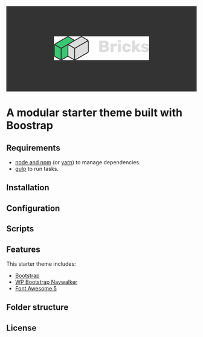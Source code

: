 <div style="background-color: #333333; width: 100%; padding: 5rem 0; text-align: center;">
    <img src="src/img/logo-full.svg" style="width: 50%; height: auto"> 
</div>

# A modular starter theme built with Boostrap

## Requirements

- [node and npm](https://nodejs.org/) (or [yarn](https://yarnpkg.com/)) to manage dependencies.
- [gulp](https://gulpjs.com/) to run tasks.

## Installation

## Configuration

## Scripts

## Features

This starter theme includes:
- [Bootstrap](https://getbootstrap.com/)
- [WP Bootstrap Navwalker](https://github.com/wp-bootstrap/wp-bootstrap-navwalker)
- [Font Awesome 5](https://fontawesome.com/)
## Folder structure

## License